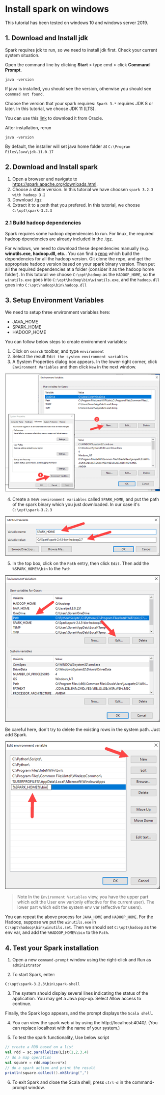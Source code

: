 # Install spark on windows

This tutorial has been tested on windows 10 and windows server 2019.

## 1. Download and Install jdk

Spark requires jdk to run, so we need to install jdk first. Check your current system situation.

Open the command line by clicking **Start** > type cmd > click **Command Prompt**.

```shell
java -version
```

If java is installed, you should see the version, otherwise you should see `commnad not found`.

Choose the version that your spark requires: `Spark 3.*` requires JDK 8 or later. In this tutorial, we choose JDK 11 (LTS).

You can use this [link](https://www.oracle.com/java/technologies/downloads/#java11) to download it from Oracle. 

After installation, rerun 

```shell
java -version
```

By default, the installer will set java home folder at `C:\Program Files\Java\jdk-11.0.17` 

## 2. Download and Install spark

1. Open a browser and navigate to https://spark.apache.org/downloads.html.
2. Choose a stable version. In this tutorial we have choosen `spark 3.2.3 with hadoop 3.2`
3. Download .tgz
4. Extract it to a path that you prefered. In this tutorial, we choose `C:\opt\spark-3.2.3`

### 2.1 Build hadoop dependencies

Spark requires some hadoop dependencies to run. For linux, the required hadoop dpendencies are already included in the .tgz. 

For windows, we need to download these dependencies manually (e.g. **winutils.exe, hadoop.dll, etc.**. You can find a [repo](https://github.com/cdarlint/winutils) which build the dependencies for all the hadoop version. Git clone the repo, and get the appropriate hadoop version based on your spark binary version. Then put all the required dependencies at a folder (consider it as the hadoop home folder). In this tutorail we choose `C:\opt\hadoop` as the `HADOOP_HOME`, so the `winutils.exe` goes into `C:\opt\hadoop\bin\winutils.exe`, and the `hadoop.dll` goes into `C:\opt\hadoop\bin\hadoop.dll`

## 3. Setup Environment Variables

We need to setup three environment variables here:
- JAVA_HOME
- SPARK_HOME
- HADOOP_HOME

You can follow below steps to create environment variables:
1. Click on `search` toolbar, and type `environment`
2. Select the result `Edit the system environment variables`
3. A System Properties dialog box appears. In the lower-right corner, click `Environment Variables` and then click `New` in the next window.

![windows-new-environment-variable1.png](../images/windows-new-environment-variable1.png)

4. Create a new `environment variables` called `SPARK_HOME`, and put the path of the spark binary which you just downloaded. In our case it's `C:\opt\spark-3.2.3`

![windows-new-spark-env-variable.png](../images/windows-new-spark-env-variable.png)

5. In the top box, click on the `Path` entry, then click `Edit`. Then add the `%SPARK_HOME%\bin` to the `Path`

![windows-edit-path-variable-spark.png](../images/windows-edit-path-variable-spark.png)

Be careful here, don't try to delete the existing rows in the system path. Just add Spark.

![windows-add-spark-to-path.png](../images/windows-add-spark-to-path.png)


> Note In the `Environment Variables` view, you have the upper part which edit the User env var(only effective for the current user). The lower part which edit the system env var (effective for users).  

You can repeat the above process for `JAVA_HOME` and `HADOOP_HOME`. For the Hadoop, suppose we put the `winutils.exe` in `C:\opt\hadoop\bin\winutils.set`. Then we should set `C:\opt\hadoop` as the env var, and add the `%HADOOP_HOME%\bin` to the `Path`.

## 4. Test your Spark installation

1. Open a new `command-prompt` window using the right-click and Run as `administrator`

2. To start Spark, enter:

```shell
C:\opt\spark-3.2.3\bin\spark-shell
```

3. The system should display several lines indicating the status of the application. You may get a Java pop-up. Select Allow access to continue.

Finally, the Spark logo appears, and the prompt displays the `Scala shell`.

4. You can view the spark web ui by using the  http://localhost:4040/. (You can replace localhost with the name of your system.)

5. To test the spark functionality, Use below script
```scala
// create a RDD based on a list
val rdd = sc.parallelize(List(1,2,3,4)
// do a map operation             
val square = rdd.map(x=>x*x)
// do a spark action and print the result 
println(square.collect().mkString(",")    
```

6. To exit Spark and close the Scala shell, press `ctrl-d` in the command-prompt window.
